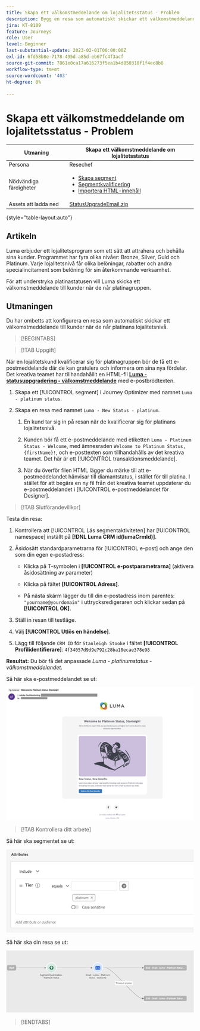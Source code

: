 ```yaml
---
title: Skapa ett välkomstmeddelande om lojalitetsstatus - Problem
description: Bygg en resa som automatiskt skickar ett välkomstmeddelande till kunderna när de når lojalitetsnivån.
jira: KT-8109
feature: Journeys
role: User
level: Beginner
last-substantial-update: 2023-02-01T00:00:00Z
exl-id: 6fd58b8e-7178-495d-a85d-eb67fc4f3acf
source-git-commit: 7861e0ca17a616273f5ea1b4d850310f1f4ec8b8
workflow-type: tm+mt
source-wordcount: '403'
ht-degree: 0%

---
```


# Skapa ett välkomstmeddelande om lojalitetsstatus - Problem

| Utmaning | Skapa ett välkomstmeddelande om lojalitetsstatus |
|---|---|
| Persona | Resechef |
| Nödvändiga färdigheter | <ul><li>[Skapa segment](https://experienceleague.adobe.com/docs/journey-optimizer-learn/tutorials/profiles-segments-subscriptions/create-segments.html?lang=sv-SE)</li> <li>[Segmentkvalificering](https://experienceleague.adobe.com/docs/journey-optimizer-learn/tutorials/create-journeys/use-case-read-segment-qualification.html?lang=sv-SE)</li><li>[Importera HTML-innehåll](https://experienceleague.adobe.com/docs/journey-optimizer-learn/tutorials/email-channel/import-and-author-html-email-content.html?lang=sv-SE)</li></ul> |
| Assets att ladda ned | [StatusUpgradeEmail.zip](/help/challenges/assets/email-assets/StatusUpgradeEmail.zip) |

{style="table-layout:auto"}

## Artikeln

Luma erbjuder ett lojalitetsprogram som ett sätt att attrahera och behålla sina kunder. Programmet har fyra olika nivåer: Bronze, Silver, Guld och Platinum. Varje lojalitetsnivå får olika belöningar, rabatter och andra specialincitament som belöning för sin återkommande verksamhet.

För att understryka platinastatusen vill Luma skicka ett välkomstmeddelande till kunder när de når platinagruppen.

## Utmaningen

Du har ombetts att konfigurera en resa som automatiskt skickar ett välkomstmeddelande till kunder när de når platinans lojalitetsnivå.

>[!BEGINTABS]

>[!TAB Uppgift]

När en lojalitetskund kvalificerar sig för platinagruppen bör de få ett e-postmeddelande där de kan gratulera och informera om sina nya fördelar. Det kreativa teamet har tillhandahållit en HTML-fil **[Luma - statusuppgradering - välkomstmeddelande](/help/challenges/assets/email-assets/StatusUpgradeEmail.zip)** med e-postbrödtexten.

1. Skapa ett [!UICONTROL segment] i Journey Optimizer med namnet `Luma - platinum status`.

1. Skapa en resa med namnet `Luma - New Status - platinum`.

   1. En kund tar sig in på resan när de kvalificerar sig för platinans lojalitetsnivå.

   1. Kunden bör få ett e-postmeddelande med etiketten `Luma - Platinum Status - Welcome`, med ämnesraden `Welcome to Platinum Status, {firstName}!`, och e-posttexten som tillhandahålls av det kreativa teamet. Det här är ett [!UICONTROL transaktionsmeddelande].

   1. När du överför filen HTML lägger du märke till att e-postmeddelandet hänvisar till diamantstatus, i stället för till platina. I stället för att begära en ny fil från det kreativa teamet uppdaterar du e-postmeddelandet i [!UICONTROL e-postmeddelandet för Designer].

>[!TAB Slutförandevillkor]

Testa din resa:

1. Kontrollera att [!UICONTROL Läs segmentaktiviteten] har [!UICONTROL namespace] inställt på **[!DNL Luma CRM id(lumaCrmId)]**.

1. Åsidosätt standardparametrarna för [!UICONTROL e-post] och ange den som din egen e-postadress:
   * Klicka på T-symbolen i **[!UICONTROL e-postparametrarna]** (aktivera åsidosättning av parameter)

   * Klicka på fältet **[!UICONTROL Adress]**.

   * På nästa skärm lägger du till din e-postadress inom parentes: `"yourname@yourdomain"` i uttrycksredigeraren och klickar sedan på **[!UICONTROL OK]**.

1. Ställ in resan till testläge.

1. Välj **[!UICONTROL Utlös en händelse]**.

1. Lägg till följande `CRM ID` för `Stanleigh Stooke` i fältet **[!UICONTROL Profilidentifierare]**: `4f34057d9d9e792c28ba18ecae378e98`

**Resultat:** Du bör få det anpassade *Luma - platinumstatus - välkomstmeddelandet*.

Så här ska e-postmeddelandet se ut:

![Luma - statusuppgradering - välkomstmeddelande](/help/challenges/assets/status-upgrade-welcome-email.png)

>[!TAB Kontrollera ditt arbete]

Så här ska segmentet se ut:

![Luma - platinumstatus- segment](/help/challenges/assets/segment-luma-platinum-status.png)

Så här ska din resa se ut:

![platinum-status-upgrade-travel](/help/challenges/assets/journey-luma-status-upgrade.png)

>[!ENDTABS]
